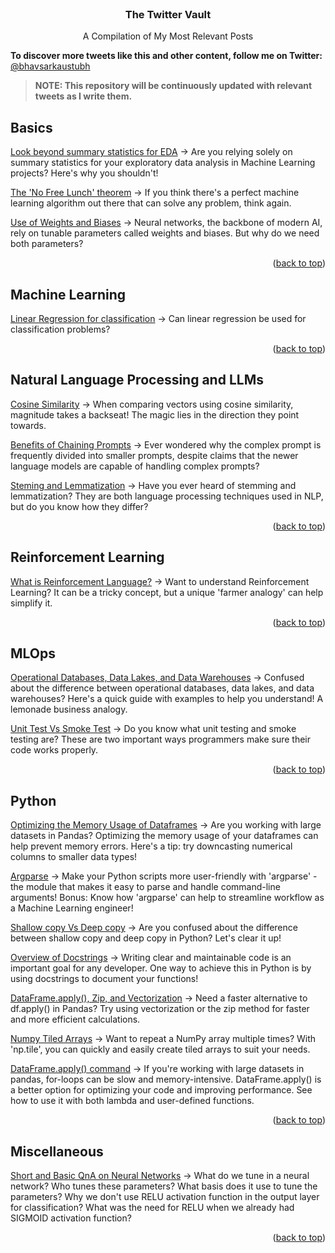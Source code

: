 <!-- PROJECT NAME -->

<br />
<div align="center">
  <h3 align="center">The Twitter Vault</h3>
  <p align="center">
    A Compilation of My Most Relevant Posts
  </p>
</div>

<b>To discover more tweets like this and other content, follow me on Twitter:</b> <a href="https://twitter.com/bhavsarkaustubh">@bhavsarkaustubh</a>

> <b>NOTE: This repository will be continuously updated with relevant tweets as I write them.</b>

<!-- Basics -->
## Basics

<a href="https://twitter.com/bhavsarkaustubh/status/1631560954399031296?s=20">Look beyond summary statistics for EDA</a>  -> Are you relying solely on summary statistics for your exploratory data analysis in Machine Learning projects? Here's why you shouldn't!

<a href="https://twitter.com/bhavsarkaustubh/status/1632267195723173888?s=20">The 'No Free Lunch' theorem</a>  -> If you think there's a perfect machine learning algorithm out there that can solve any problem, think again.

<a href="https://twitter.com/bhavsarkaustubh/status/1675731829578661889?s=20">Use of Weights and Biases</a>  -> Neural networks, the backbone of modern AI, rely on tunable parameters called weights and biases. But why do we need both parameters?

<p align="right">(<a href="#top">back to top</a>)</p>
 

<!-- Machine Learning -->
## Machine Learning

<a href="https://twitter.com/bhavsarkaustubh/status/1633443448996114432?s=20">Linear Regression for classification</a>  -> Can linear regression be used for classification problems?

<p align="right">(<a href="#top">back to top</a>)</p>


<!-- Natural Language Processing/LLM -->
## Natural Language Processing and LLMs

<a href="https://twitter.com/bhavsarkaustubh/status/1664610061526917121?s=20">Cosine Similarity</a>  -> When comparing vectors using cosine similarity, magnitude takes a backseat! The magic lies in the direction they point towards.

<a href="https://twitter.com/bhavsarkaustubh/status/1666030723462238208?s=20">Benefits of Chaining Prompts</a>  -> Ever wondered why the complex prompt is frequently divided into smaller prompts, despite claims that the newer language models are capable of handling complex prompts?

<a href="https://twitter.com/bhavsarkaustubh/status/1630091176597676032?s=20">Steming and Lemmatization</a>  -> Have you ever heard of stemming and lemmatization? They are both language processing techniques used in NLP, but do you know how they differ? 

<p align="right">(<a href="#top">back to top</a>)</p>


<!-- Reinforcement Learning -->
## Reinforcement Learning

<a href="https://twitter.com/bhavsarkaustubh/status/1630512314792427524?s=20">What is Reinforcement Language?</a>  -> Want to understand Reinforcement Learning? It can be a tricky concept, but a unique 'farmer analogy' can help simplify it.

<p align="right">(<a href="#top">back to top</a>)</p>


<!-- MLOps -->
## MLOps

<a href="https://twitter.com/bhavsarkaustubh/status/1642377439715414017?s=20">Operational Databases, Data Lakes, and Data Warehouses</a>  -> Confused about the difference between operational databases, data lakes, and data warehouses? Here's a quick guide with examples to help you understand! A lemonade business analogy.

<a href="https://twitter.com/bhavsarkaustubh/status/1646018080953487360?s=20">Unit Test Vs Smoke Test</a>  -> Do you know what unit testing and smoke testing are? These are two important ways programmers make sure their code works properly.

<p align="right">(<a href="#top">back to top</a>)</p>


<!-- Python -->
## Python

<a href="https://twitter.com/bhavsarkaustubh/status/1649015198962049024?s=20">Optimizing the Memory Usage of Dataframes</a>  -> Are you working with large datasets in Pandas? Optimizing the memory usage of your dataframes can help prevent memory errors. Here's a tip: try downcasting numerical columns to smaller data types! 

<a href="https://twitter.com/bhavsarkaustubh/status/1644554784853348352?s=20">Argparse</a>  -> Make your Python scripts more user-friendly with 'argparse' - the module that makes it easy to parse and handle command-line arguments! Bonus: Know how 'argparse' can help to streamline workflow as a Machine Learning engineer!

<a href="https://twitter.com/bhavsarkaustubh/status/1629708966556217345?s=20">Shallow copy Vs Deep copy</a>  -> Are you confused about the difference between shallow copy and deep copy in Python? Let's clear it up!

<a href="https://twitter.com/bhavsarkaustubh/status/1634842535909793793?s=20">Overview of Docstrings</a>  -> Writing clear and maintainable code is an important goal for any developer. One way to achieve this in Python is by using docstrings to document your functions!

<a href="https://twitter.com/bhavsarkaustubh/status/1651501333747486720?s=20">DataFrame.apply(), Zip, and Vectorization</a>  -> Need a faster alternative to df.apply() in Pandas? Try using vectorization or the zip method for faster and more efficient calculations.

<a href="https://twitter.com/bhavsarkaustubh/status/1635246134544453634?s=20">Numpy Tiled Arrays</a>  -> Want to repeat a NumPy array multiple times? With 'np.tile', you can quickly and easily create tiled arrays to suit your needs.

<a href="https://twitter.com/bhavsarkaustubh/status/1640952188439756802?s=20">DataFrame.apply() command</a>  -> If you're working with large datasets in pandas, for-loops can be slow and memory-intensive. DataFrame.apply() is a better option for optimizing your code and improving performance. See how to use it with both lambda and user-defined functions.

<p align="right">(<a href="#top">back to top</a>)</p>


<!-- Miscellaneous -->
## Miscellaneous

<a href="https://twitter.com/bhavsarkaustubh/status/1676513867684548609?s=20">Short and Basic QnA on Neural Networks</a>  -> What do we tune in a neural network? Who tunes these parameters? What basis does it use to tune the parameters? Why we don't use RELU activation function in the output layer for classification? What was the need for RELU when we already had SIGMOID activation function?

<p align="right">(<a href="#top">back to top</a>)</p>
